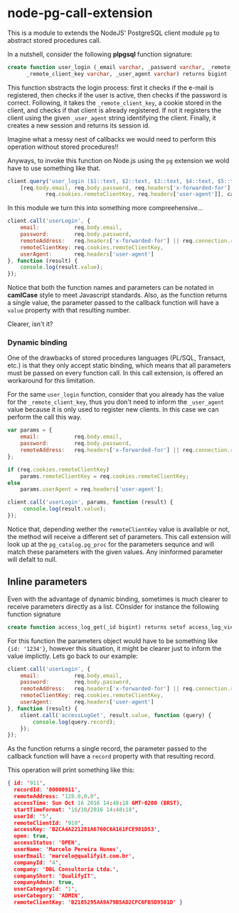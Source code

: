 # node-pg-call-extension

This is a module to extends the NodeJS' PostgreSQL client module `pg` to abstract stored procedures call. 

In a nutshell, consider the following **plpgsql** function signature:

``` sql
create function user_login (_email varchar, _password varchar, _remote_address varchar, 
	  _remote_client_key varchar, _user_agent varchar) returns bigint
```

This function sbstracts the login process: first it checks if the e-mail is registered, 
then checks if the user is active, then checks if the password is correct. Following, 
it takes the `_remote_client_key`, a cookie stored in the client, and checks if that 
client is already registered. If not it registers the client using the given `_user_agent`
string identifying the client. Finally, it creates a new session and returns its session id.

Imagine what a messy nest of callbacks we would need to perform this operation without 
stored procedures!!

Anyways, to invoke this function on Node.js using the `pg` extension we wold have to use 
something like that.

``` javascript
client.query('user_login ($1::text, $2::text, $3::text, $4::text, $5::text)', 
    [req.body.email, req.body.password, req.headers['x-forwarded-for'] || req.connection.remoteAddress,
		    req.cookies.remoteClientKey, req.headers['user-agent']], callbackFunction);
```
In this module we turn this into something more compreehensive...

``` javascript 
client.call('userLogin', {
    email:           req.body.email,
    password:        req.body.password,
    remoteAddress:   req.headers['x-forwarded-for'] || req.connection.remoteAddress,
    remoteClientKey: req.cookies.remoteClientKey,
    userAgent:       req.headers['user-agent']
}, function (result) {
    console.log(result.value);
});
```
Notice that both the function names and parameters can be notated in **camlCase** style to meet 
Javascript standards. Also, as the function returns a single value, the parameter passed to the 
callback function will have a `value` property with that resulting number.

Clearer, isn't it?

### Dynamic binding

One of the drawbacks of stored procedures languages (PL/SQL, Transact, etc.) is that they only accept
static binding, which means that all parameters must be passed on every function call. In this call 
extension, is offered an workaround for this limitation. 

For the same `user_login` function, consider that you already has the value for the `_remote_client_key`, 
thus you don't need to inform the `_user_agent` value because it is only used to register new clients. 
In this case we can perform the call this way.

``` javascript 
var params = {
    email:           req.body.email,
    password:        req.body.password,
    remoteAddress:   req.headers['x-forwarded-for'] || req.connection.remoteAddress
};

if (req.cookies.remoteClientKey)
    params.remoteClientKey = req.cookies.remoteClientKey;
else
    params.userAgent = req.headers['user-agent'];

client.call('userLogin', params, function (result) {
     console.log(result.value);
});
```
Notice that, depending wether the `remoteClientKey` value is available or not, the method will receive 
a different set of parameters. This call extension will look up at the `pg_catalog.pg_proc` for the 
parameters sequnce and will match these parameters with the given values. Any ininformed parameter 
will defalt to null.

## Inline parameters

Even with the advantage of dynamic binding, sometimes is much clearer to receive parameters directly as a 
list. COnsider for instance the following function signature

``` sql
create function access_log_get(_id bigint) returns setof access_log_view
```
For this function the parameters object would have to be something like `{id: '1234'}`, however this 
situation, it might be clearer just to inform the value implictly. Lets go back to our example:

``` javascript 
client.call('userLogin', {
    email:           req.body.email,
    password:        req.body.password,
    remoteAddress:   req.headers['x-forwarded-for'] || req.connection.remoteAddress,
    remoteClientKey: req.cookies.remoteClientKey,
    userAgent:       req.headers['user-agent']
}, function (result) {
    client.call('accessLogGet', result.value, function (query) {
        console.log(query.record);
    });
});
```
As the function returns a single record, the parameter passed to the 
callback function will have a `record` property with that resulting record.

This operation will print something like this:

``` json
{ id: '911',
  recordId: '00000911',
  remoteAddress: '128.0.0.0',
  accessTime: Sun Oct 16 2016 14:48:18 GMT-0200 (BRST),
  startTimeFormat: '16/10/2016 14:48:18',
  userId: '5',
  remoteClientId: '910',
  accessKey: 'B2CA4A221281A6760C6A161FCE981D53',
  open: true,
  accessStatus: 'OPEN',
  userName: 'Marcelo Pereira Nunes',
  userEmail: 'marcelo@qualifyit.com.br',
  companyId: '4',
  company: 'DBL Consultoria Ltda.',
  companyShort: 'QualifyIT',
  companyAdmin: true,
  userCategoryId: '1',
  userCategory: 'ADMIN',
  remoteClientKey: 'B2105295AA9A79B5AD2CFC6FB5D9501D' }
```
